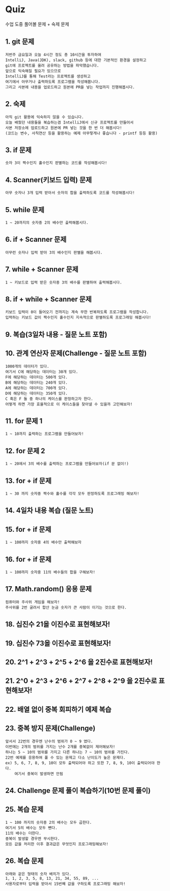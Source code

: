 # Quiz
수업 도중 풀어볼 문제 + 숙제 문제

## 1. git 문제

```make
저번주 금요일과 오늘 4시간 정도 총 10시간을 투자하여
IntelliJ, Java(JDK), slack, github 등에 대한 기본적인 환경을 설정하고
git에 프로젝트를 올려 공유하는 방법을 파악했습니다.
앞으로 익숙해질 필요가 있으므로
IntelliJ를 통해 Test라는 프로젝트를 생성하고
여기에서 아무거나 출력하도록 프로그램을 작성해봅니다.
그리고 사본에 내용을 업로드하고 원본에 PR을 넣는 작업까지 진행해봅시다.
```

## 2. 숙제

```make
아직 git 활용에 익숙하지 않을 수 있습니다.
오늘 배웠던 내용들을 복습하는겸 IntelliJ에서 신규 프로젝트를 만들어서
사본 저장소에 업로드하고 원본에 PR 넣는 것을 한 번 더 해봅시다!
(코드는 변수, 사칙연산 등을 활용하는 예제 아무렇게나 좋습니다 - printf 등등 활용)
```

## 3. if 문제

```make
숫자 3이 짝수인지 홀수인지 판별하는 코드를 작성해봅시다!
```

## 4. Scanner(키보드 입력) 문제

```make
아무 숫자나 3개 입력 받아서 숫자의 합을 출력하도록 코드를 작성해봅시다!
```

## 5. while 문제

```make
1 ~ 20까지의 숫자중 2의 배수만 출력해봅시다.
```

## 6. if + Scanner 문제

```make
아무런 숫자나 입력 받아 3의 배수인지 판별을 해봅시다.
```

## 7. while + Scanner 문제

```make
1 ~ 키보드로 입력 받은 숫자중 3의 배수를 판별하여 출력해봅시다.
```

## 8. if + while + Scanner 문제

```make
키보드 입력이 0이 들어오기 전까지는 계속 무한 반복하도록 프로그램을 작성합니다.
입력하는 키보드 값이 짝수인지 홀수인지 지속적으로 판별하도록 프로그래밍 해봅시다!
```

## 9. 복습(3일차 내용 - 질문 노트 포함)

## 10. 관계 연산자 문제(Challenge - 질문 노트 포함)

```make
1000개의 데이터가 있다.
여기서 C에 해당하는 데이터는 30개 있다.
F에 해당하는 데이터는 500개 있다.
B에 해당하는 데이터는 240개 있다.
A에 해당하는 데이터는 700개 있다.
D에 해당하는 데이터는 350개 있다.
C 혹은 F 둘 중 하나의 케이스를 판정하고자 한다.
어떻게 하면 가장 효율적으로 이 케이스들을 찾아낼 수 있을까 고민해보자!
```

## 11. for 문제 1

```make
1 ~ 10까지 출력하는 프로그램을 만들어보자!
```

## 12. for 문제 2

```make
1 ~ 20에서 3의 배수를 출력하는 프로그램을 만들어보자(if 문 없이!)
```

## 13. for + if 문제

```make
1 ~ 30 까지 숫자중 짝수와 홀수를 각각 모두 판정하도록 프로그래밍 해보자!
```

## 14. 4일차 내용 복습 (질문 노트)

## 15. for + if 문제

```make
1 ~ 100까지 숫자중 4의 배수만 출력해보자
```

## 16. for + if 문제

```make
1 ~ 100까지 숫자중 11의 배수들의 합을 구해보자!
```

## 17. Math.random() 응용 문제

```make
컴퓨터와 주사위 게임을 해보자!
주사위를 2번 굴려서 합산 눈금 숫자가 큰 사람이 이기는 것으로 한다.
```

## 18. 십진수 21을 이진수로 표현해보자!

## 19. 십진수 73을 이진수로 표현해보자!

## 20. 2^1 + 2^3 + 2^5 + 2^6 을 2진수로 표현해보자!

## 21. 2^0 + 2^3 + 2^6 + 2^7 + 2^8 + 2^9 을 2진수로 표현해보자!

## 22. 배열 없이 중복 회피하기 예제 복습

## 23. 중복 방지 문제(Challenge)

```make
앞서서 22번의 경우엔 난수의 범위가 0 ~ 9 였다.
이번에는 2개의 범위를 가지는 난수 2개를 중복없이 제어해보자!
하나는 5 ~ 10의 범위를 가지고 다른 하나는 7 ~ 10의 범위를 가진다.
22번 예제를 응용하여 풀 수 있는 문제고 다소 난이도가 높은 문제다.
ex) 5, 6, 7, 8, 9, 10이 모두 출력되어야 하고 또한 7, 8, 9, 10이 출력되어야 한다.
    여기서 중복이 발생하면 안됨
```

## 24. Challenge 문제 풀이 복습하기(10번 문제 풀이)

## 25. 복습 문제

```make
1 ~ 100 까지의 숫자중 2의 배수는 모두 곱한다.
여기서 5의 배수는 모두 뺀다.
11의 배수는 더한다.
중복이 발생할 경우엔 무시한다.
모든 값을 처리한 이후 결과값은 무엇인지 프로그래밍해보자!
```

## 26. 복습 문제

```make
아래와 같은 형태의 숫자 배치가 있다.
1, 1, 2, 3, 5, 8, 13, 21, 34, 55, 89, ...
사용자로부터 입력을 받아서 15번째 값을 구하도록 프로그래밍 해보자!
```
